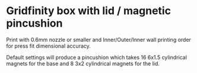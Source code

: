 # Gridfinity box with lid / magnetic pincushion

Print with 0.6mm nozzle or smaller and Inner/Outer/Inner
wall printing order for press fit dimensional accuracy.

Default settings will produce a pincushion which takes 
16 6x1.5 cylindrical magnets for the base and
8 3x2 cylindrical magnets for the lid.
